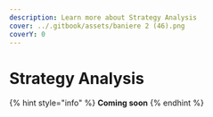 ```yaml
---
description: Learn more about Strategy Analysis
cover: ../.gitbook/assets/baniere 2 (46).png
coverY: 0
---
```


# Strategy Analysis

{% hint style="info" %}
**Coming soon**
{% endhint %}
